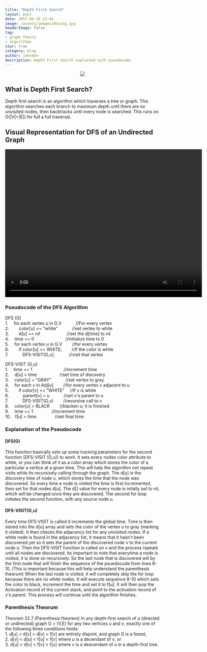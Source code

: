 ```yaml
---
title: "Depth First Search"
layout: post
date: 2017-04-30 22:44
image: /assets/images/Boxing.jpg
headerImage: false
tag:
- graph theory
- algorithms
star: true
category: blog
author: johndoe
description: Depth First Search explained with pseudocode.
---
```


<p align="center">
  <img src="https://upload.wikimedia.org/wikipedia/commons/1/1f/Depth-first-tree.svg">
</p>

## What is Depth First Search?

Depth first search is an algorithm which traverses a tree or graph. This algorithm searches each branch to maximum depth until there are no unvisited nodes, then backtracks until every node is searched. This runs on O(\|V\|+\|E\|) for full a full traversal.


## Visual Representation for DFS of an Undirected Graph


<video width="640" height="480" autoplay>
  <source src="/assets/images/DFS_Traversal.mov" type="video/mp4">
Your browser does not support the video tag.
</video>


### Pseudocode of the DFS Algorithm

DFS (G)
    <br>1. &emsp;for each vertex _u_ in G.V &emsp;&emsp;&emsp;//For every vertex
    <br>2. &emsp;&emsp;color[u] ==  "white" &emsp;&emsp;&emsp;//set vertex to white
    <br>3. &emsp;&emsp;d[u] == _nil_ &emsp;&emsp;&emsp;&emsp;&emsp;&emsp;//set the d[time] to nil
    <br>4. &emsp;time == 0 &emsp;&emsp;&emsp;&emsp;&emsp;&emsp;&emsp;//initialize time to 0
    <br>5. &emsp;for each vertex _u_ in G.V &emsp;&emsp;//for every vertex
    <br>6. &emsp;&emsp;if color[u] == WHITE; &emsp;&emsp;//if the color is white
    <br>7. &emsp;&emsp;&emsp;DFS-VISIT(G,u); &emsp;&emsp;&emsp;//visit that vertex

DFS-VISIT (G,u)
<br>1. &emsp;time += 1 &emsp;&emsp;&emsp;&emsp;&emsp;&emsp;&emsp;//increment time
<br>2. &emsp;d[u] = time &emsp;&emsp;&emsp;&emsp;&emsp;//set time of discovery
<br>3. &emsp;color[u] = "GRAY" &emsp;&emsp;&emsp;//set vertex to gray
<br>4. &emsp;for each _v_ in Adj[u] &emsp;&emsp;//for every vertex v adjacent to u
<br>5. &emsp;&emsp;if color[v] == "WHITE" &emsp;//if v is white
<br>6. &emsp;&emsp;&emsp;parent[v] = u &emsp;&emsp;&emsp;//set v's parent to u
<br>7. &emsp;&emsp;&emsp;DFS-VISIT(G,v) &emsp;&emsp;//revursive call to v
<br>8. &emsp;color[u] = BLACK &emsp;&emsp;//blacken u; it is finished
<br>9. &emsp;time += 1 &emsp;&emsp;&emsp;&emsp;//increment time
<br>10.&emsp;f[u] =  time &emsp;&emsp;&emsp;&emsp;//set final time

### Explanation of the Pseudocode
#### DFS(G)

This function basically sets up some tracking parameters for the second function (DFS-VISIT (G,u)) to work. It sets every nodes color attribute to white, or you can think of it as a color array which stores the color of a particular a vertice at a given time. This will help the algorithm not repeat visits while its recursively calling through the graph. The d[u] is the discovery time of node _u_, which stores the time that the node was discovered. So every time a node is visited the time is first incremented, then set for that nodes d[u]. The d[] value for every node is initally set to nil, which will be changed once they are discovered. The second for loop initiates the second function, with any source node _u_.

#### DFS-VISIT(G,u)

Every time DFS-VISIT is called it increments the global time. Time is then stored into the d[u] array and sets the color of the vertex _u_ to gray (marking it visited).  It then checks the adjacency list for any unvisited nodes. If a white node is found in the adjacency list, it means that it hasn't been discovered yet so it sets the parent of the discovered node _v_ to the current node _u_. Then the DFS-VISIT function is called on _v_ and the process repeats until all nodes are discovered. Its important to note that everytime a node is visited, it is done so recursively. So the last node that is discovered will by the first node that will finish the sequence of the psuedocode from lines 8-10. (This is important because this will help understand the parenthesis theorum) When the last node is visited, it will completely skip the for loop because there are no white nodes. It will execute sequence 8-10 which sets the color to black, increment the time and set it to f[u]. It will then pop the Activation record of the current stack, and point to the activation record of _v_'s parent. This process will continue until the algorithm finishes.


### Parenthesis Theorum

Theorem 22.7 (Parenthesis theorem)
In any depth-first search of a (directed or undirected) graph G = (V,E) for any two vertices _u_ and _v_, exactly one of the following three conditions holds:
<br>1. d[u] < d[v] < d[v] < f[v] are entirely disjoint, and graph G is a forest,
<br>2. d[v] < d[u] < f[u] < f[v] where _u_ is a decendant of _v_, or 
<br>3. d[u] < d[v] < f[v] < f[u] where _v_ is a descendant of _u_ in a depth-first tree.

<!-- ### Comum Elements
- [Basic formatting](#basic-formatting)
- [Headings](#headings)
- [Lists](#lists)
- [Paragraph Modifiers](#paragraph-modifiers)
- [Urls](#urls)
- [Horizontal Rule](#horizontal-rule)
- [Images](#images)
- [Code](#code) -->


<!-- ## Basic formatting

This note **demonstrates** some of what [Markdown][1] is *capable of doing*.

And that's how to do it.

{% highlight html %}
This note **demonstrates** some of what [Markdown][some/link] is *capable of doing*.
{% endhighlight %}

---

## Headings

There are six levels of headings. They correspond with the six levels of HTML headings. You've probably noticed them already in the page. Each level down uses one more hash character. But we are using just 4 of them.

# Headings can be small

## Headings can be small

### Headings can be small

#### Headings can be small

{% highlight raw %}
# Heading
## Heading
### Heading
#### Heading
{% endhighlight %}

---

## Lists

### Ordered list

1. Item 1
2. A second item
3. Number 3

{% highlight raw %}
1. Item 1
2. A second item
3. Number 3
{% endhighlight %}

### Unordered list

* An item
* Another item
* Yet another item
* And there's more...

{% highlight raw %}
* An item
* Another item
* Yet another item
* And there's more...
{% endhighlight %}

---

## Paragraph modifiers

### Quote

> Here is a quote. What this is should be self explanatory. Quotes are automatically indented when they are used.

{% highlight raw %}
> Here is a quote. What this is should be self explanatory.
{% endhighlight raw %}

---

## URLs

URLs can be made in a handful of ways:

* A named link to [Mark It Down][3].
* Another named link to [Mark It Down](http://markitdown.net/)
* Sometimes you just want a URL like <http://markitdown.net/>.

{% highlight raw %}
* A named link to [MarkItDown][3].
* Another named link to [MarkItDown](http://markitdown.net/)
* Sometimes you just want a URL like <http://markitdown.net/>.
{% endhighlight %}

---

## Horizontal rule

A horizontal rule is a line that goes across the middle of the page.
It's sometimes handy for breaking things up.

{% highlight raw %}
---
{% endhighlight %}

---

## Images

Markdown can also contain images. I'll need to add something here sometime.

{% highlight raw %}
![Markdowm Image][/image/url]
{% endhighlight %}

![Markdowm Image][6]

*Figure Caption*?

{% highlight raw %}
![Markdowm Image][/image/url]
<figcaption class="caption">Photo by John Doe</figcaption>
{% endhighlight %}

![Markdowm Image][6]
<figcaption class="caption">Photo by John Doe</figcaption>

*Bigger Images*?

{% highlight raw %}
![Markdowm Image][/image/url]{: class="bigger-image" }
{% endhighlight %}

![Markdowm Image][6]{: class="bigger-image" }

--- -->

<!-- ## Code

A HTML Example:

{% highlight html %}
<!DOCTYPE html>
<html lang="en">
<head>
    <meta charset="UTF-8">
    <title>Document</title>
</head>
<body>
    <h1>Just a test</h1>
</body>
</html>
{% endhighlight %}

A CSS Example:

{% highlight css %}
pre {
    padding: 10px;
    font-size: .8em;
    white-space: pre;
}

pre, table {
    width: 100%;
}

code, pre, tt {
    font-family: Monaco, Consolas, Inconsolata, monospace, sans-serif;
    background: rgba(0,0,0,.05);
}
{% endhighlight %}

A JS Example:

{% highlight js %}
// Sticky Header
$(window).scroll(function() {

    if ($(window).scrollTop() > 900 && !$("body").hasClass('show-menu')) {
        $('#hamburguer__open').fadeOut('fast');
    } else if (!$("body").hasClass('show-menu')) {
        $('#hamburguer__open').fadeIn('fast');
    }

});
{% endhighlight %} -->
<!-- 
[1]: http://daringfireball.net/projects/markdown/
[2]: http://www.fileformat.info/info/unicode/char/2163/index.htm
[3]: http://www.markitdown.net/
[4]: http://daringfireball.net/projects/markdown/basics
[5]: http://daringfireball.net/projects/markdown/syntax
[6]: http://kune.fr/wp-content/uploads/2013/10/ghost-blog.jpg
 -->
